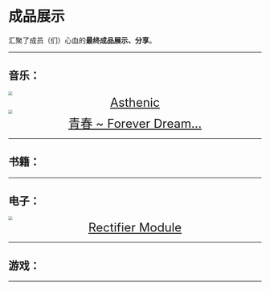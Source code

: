 # 成品展示

汇聚了成员（们）心血的**最终成品展示、分享**。

------

## 音乐：

<img src="https://i2.imgu.cc/images/2022/05/22/CtKKr.png" style="zoom:50%;" />

<center><font size="5"><a href="/others/EndProduct/Asthenic/Asthenic.html" target="" title="">Asthenic</a></font></center>



<img src="https://i2.imgu.cc/images/2022/06/18/C8OPD.png" style="zoom:50%;" />

<center><font size="5"><a href="/others/EndProduct/Teenage ~ Forever Dream/青春 ~ Forever Dream.html" target="" title="">青春 ~ Forever Dream...</a></font></center>



------

## 书籍：



------

## 电子：

<img src="https://i2.imgu.cc/images/2022/05/23/CtDZf.png" style="zoom:50%;" />

<center><font size="5"><a href="/others/EndProduct/Rectifier Module/Rectifier Module.html" target="" title="">Rectifier Module</a></font></center>

------

## 游戏：



------

